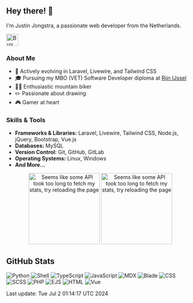 ## Hey there! 👋

I'm Justin Jongstra, a passionate web developer from the Netherlands.

<a href='https://ko-fi.com/justinjongstra' target='_blank'><img height='32' style='border:0px;height:32px;' src='https://cdn.ko-fi.com/cdn/kofi2.png?v=3' border='0' alt='Buy Me a Coffee at ko-fi.com' /></a> 
<br>

### About Me
- 🌱 Actively evolving in Laravel, Livewire, and Tailwind CSS
- 🎓 Pursuing my MBO (VET) Software Developer diploma at [Rijn IJssel](https://www.rijnijssel.nl/)
- 🚵‍♂️ Enthusiastic mountain biker
- ✏️ Passionate about drawing
- 🎮 Gamer at heart

### Skills & Tools
- **Frameworks & Libraries:** Laravel, Livewire, Tailwind CSS, Node.js, jQuery, Bootstrap, Vue.js
- **Databases:** MySQL
- **Version Control:** Git, GitHub, GitLab
- **Operating Systems:** Linux, Windows
- **And More...**


<p align="center">
  <img style="height: 190px;" src="https://github-readme-stats-sigma-two-42.vercel.app/api?username=Justin0122&show_icons=true&theme=outrun" alt="Seems like some API took too long to fetch my stats, try reloading the page"/>
  <img style="height: 190px;" src="https://github-readme-stats-sigma-two-42.vercel.app/api/top-langs/?username=Justin0122&layout=compact&theme=outrun" alt="Seems like some API took too long to fetch my stats, try reloading the page"/>
</p>
</p>



## GitHub Stats
![Python](https://img.shields.io/badge/Python-.10%25-blue)
![Shell](https://img.shields.io/badge/Shell-.26%25-blue)
![TypeScript](https://img.shields.io/badge/TypeScript-.01%25-blue)
![JavaScript](https://img.shields.io/badge/JavaScript-8.13%25-blue)
![MDX](https://img.shields.io/badge/MDX-3.07%25-blue)
![Blade](https://img.shields.io/badge/Blade-31.94%25-blue)
![CSS](https://img.shields.io/badge/CSS-1.33%25-blue)
![SCSS](https://img.shields.io/badge/SCSS-1.26%25-blue)
![PHP](https://img.shields.io/badge/PHP-52.85%25-blue)
![EJS](https://img.shields.io/badge/EJS-.46%25-blue)
![HTML](https://img.shields.io/badge/HTML-.06%25-blue)
![Vue](https://img.shields.io/badge/Vue-.47%25-blue)

Last update: Tue Jul  2 01:14:17 UTC 2024

